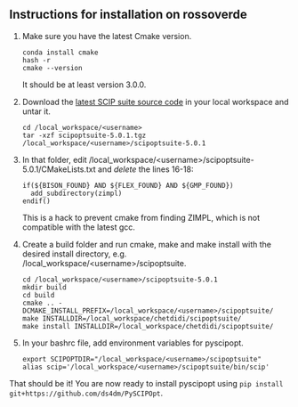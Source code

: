 Instructions for installation on rossoverde
-------------------------------------------

1. Make sure you have the latest Cmake version.
    ```
    conda install cmake
    hash -r
    cmake --version
    ```
    It should be at least version 3.0.0.

2. Download the [latest SCIP suite source code](http://scip.zib.de/download.php?fname=scipoptsuite-5.0.1.tgz) in your local workspace and untar it.

    ```
    cd /local_workspace/<username>
    tar -xzf scipoptsuite-5.0.1.tgz /local_workspace/<username>/scipoptsuite-5.0.1
    ```

3. In that folder, edit /local_workspace/&lt;username>/scipoptsuite-5.0.1/CMakeLists.txt and *delete* the lines 16-18:

    ```
    if(${BISON_FOUND} AND ${FLEX_FOUND} AND ${GMP_FOUND})
      add_subdirectory(zimpl)
    endif()
    ```

    This is a hack to prevent cmake from finding ZIMPL, which is not compatible with the latest gcc.

4. Create a build folder and run cmake, make and make install with the desired install directory, e.g. /local_workspace/&lt;username>/scipoptsuite.

    ```
    cd /local_workspace/<username>/scipoptsuite-5.0.1
    mkdir build
    cd build
    cmake .. -DCMAKE_INSTALL_PREFIX=/local_workspace/<username>/scipoptsuite/
    make INSTALLDIR=/local_workspace/chetdidi/scipoptsuite/
    make install INSTALLDIR=/local_workspace/chetdidi/scipoptsuite/
    ```

5. In your bashrc file, add environment variables for pyscipopt.

    ```
    export SCIPOPTDIR="/local_workspace/<username>/scipoptsuite"
    alias scip='/local_workspace/<username>/scipoptsuite/bin/scip'
    ```

That should be it! You are now ready to install pyscipopt using `pip install git+https://github.com/ds4dm/PySCIPOpt`.
